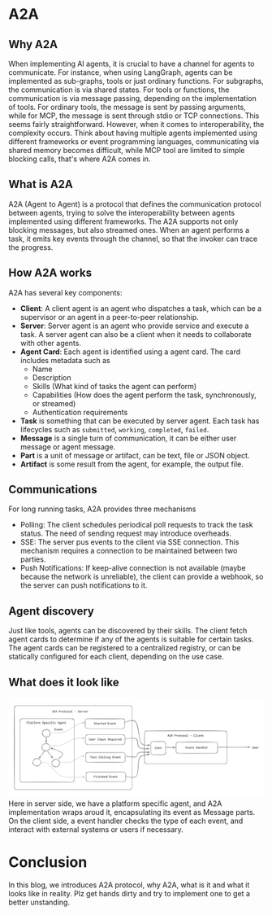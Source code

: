 # A2A

## Why A2A

When implementing AI agents, it is crucial to have a channel for agents to communicate. For instance, when using LangGraph, agents can be implemented as sub-graphs, tools or just ordinary functions. For subgraphs, the communication is via shared states. For tools or functions, the communication is via message passing, depending on the implementation of tools. For ordinary tools, the message is sent by passing arguments, while for MCP, the message is sent through stdio or TCP connections. This seems fairly straightforward. However, when it comes to interoperability, the complexity occurs. Think about having multiple agents implemented using different frameworks or event programming languages, communicating via shared memory becomes difficult, while MCP tool are limited to simple blocking calls, that's where A2A comes in. 

## What is A2A
A2A (Agent to Agent) is a protocol that defines the communication protocol between agents, trying to solve the interoperability between agents implemented using different frameworks. The A2A supports not only blocking messages, but also streamed ones. When an agent performs a task, it emits key events through the channel, so that the invoker can trace the progress.

## How A2A works

A2A has several key components:

- **Client**: A client agent is an agent who dispatches a task, which can be a supervisor or an agent in a peer-to-peer relationship.
- **Server**: Server agent is an agent who provide service and execute a task. A server agent can also be a client when it needs to collaborate with other agents.
- **Agent Card**: Each agent is identified using a agent card. The card includes metadata such as
  - Name
  - Description
  - Skills (What kind of tasks the agent can perform)
  - Capabilities (How does the agent perform the task, synchronously, or streamed)
  - Authentication requirements
- **Task** is something that can be executed by server agent. Each task has lifecycles  such as `submitted`, `working`, `completed`, `failed`. 
- **Message** is a single turn of communication, it can be either user message or agent message.
- **Part** is a unit of message or artifact, can be text, file or JSON object. 
- **Artifact** is some result from the agent, for example, the output file.

## Communications
For long running tasks, A2A provides three mechanisms
- Polling: The client schedules periodical poll requests to track the task status. The need of sending request may introduce overheads.
- SSE: The server pus events to the client via SSE connection. This mechanism requires a connection to be maintained between two parties.
- Push Notifications: If keep-alive connection is not available (maybe because the network is unreliable), the client can provide a webhook, so the server can push notifications to it.


## Agent discovery
Just like tools, agents can be discovered by their skills. The client fetch agent cards to determine if any of the agents is suitable for certain tasks. The agent cards can be registered to a centralized registry, or can be statically configured for each client, depending on the use case.

## What does it look like
![](./img/comm-diagram.png)
Here in server side, we have a platform specific agent, and A2A implementation wraps aroud it, encapsulating its event as Message parts. On the client side, a event handler checks the type of each event, and interact with external systems or users if necessary.

# Conclusion
In this blog, we introduces A2A protocol, why A2A, what is it and what it looks like in reality. Plz get hands dirty and try to implement one to get a better unstanding.